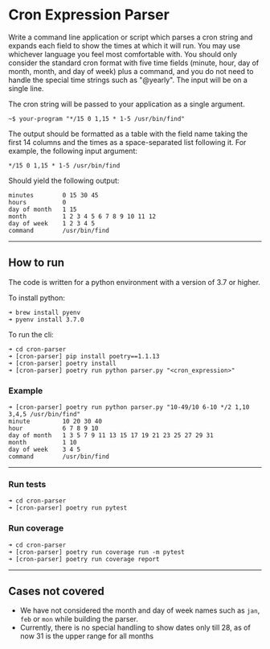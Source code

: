 # Cron Expression Parser

Write a command line application or script which parses a cron string and expands each field to show the times at which it will run. You may use whichever language you feel most comfortable with.
You should only consider the standard cron format with five time fields (minute, hour, day of month, month, and day of week) plus a command, and you do not need to handle the special time strings such as "@yearly". The input will be on a single line.

The cron string will be passed to your application as a single argument.

```angular2html
~$ your-program "*/15 0 1,15 * 1-5 /usr/bin/find"
```

The output should be formatted as a table with the field name taking the first 14 columns and
the times as a space-separated list following it. For example, the following input argument:

`*/15 0 1,15 * 1-5 /usr/bin/find`

Should yield the following output:

```angular2html
minutes        0 15 30 45
hours          0
day of month   1 15
month          1 2 3 4 5 6 7 8 9 10 11 12
day of week    1 2 3 4 5
command        /usr/bin/find
```
---
## How to run
The code is written for a python environment with a version of 3.7 or higher.

To install python:
```shell
➜ brew install pyenv
➜ pyenv install 3.7.0
```

To run the cli:
```
➜ cd cron-parser
➜ [cron-parser] pip install poetry==1.1.13
➜ [cron-parser] poetry install
➜ [cron-parser] poetry run python parser.py "<cron_expression>"
```
### Example
```shell
➜ [cron-parser] poetry run python parser.py "10-49/10 6-10 */2 1,10 3,4,5 /usr/bin/find"
minute         10 20 30 40
hour           6 7 8 9 10
day of month   1 3 5 7 9 11 13 15 17 19 21 23 25 27 29 31
month          1 10
day of week    3 4 5
command        /usr/bin/find
```
---
### Run tests
```
➜ cd cron-parser
➜ [cron-parser] poetry run pytest
```

### Run coverage
```
➜ cd cron-parser
➜ [cron-parser] poetry run coverage run -m pytest
➜ [cron-parser] poetry run coverage report
```

---
## Cases not covered
- We have not considered the month and day of week names such as `jan`, `feb` or `mon` while building the parser.
- Currently, there is no special handling to show dates only till 28, as of now 31 is the upper range for all months  